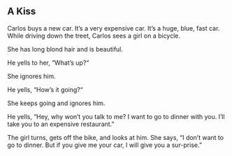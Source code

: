 ## A Kiss

Carlos buys a new car. It’s a very expensive car. It’s a huge, blue, fast car. While driving down the treet, Carlos sees a girl on a bicycle.

She has long blond hair and is beautiful.

He yells to her, “What’s up?“

She ignores him.

He yells, “How’s it going?“

She keeps going and ignores him.

He yells, “Hey, why won’t you talk to me? I want to go to dinner with you. I’ll take you to an expensive restaurant.”

The girl turns, gets off the bike, and looks at him. She says, “I don’t want to go to dinner. But if you give me your car, I will give you a sur-prise.”



